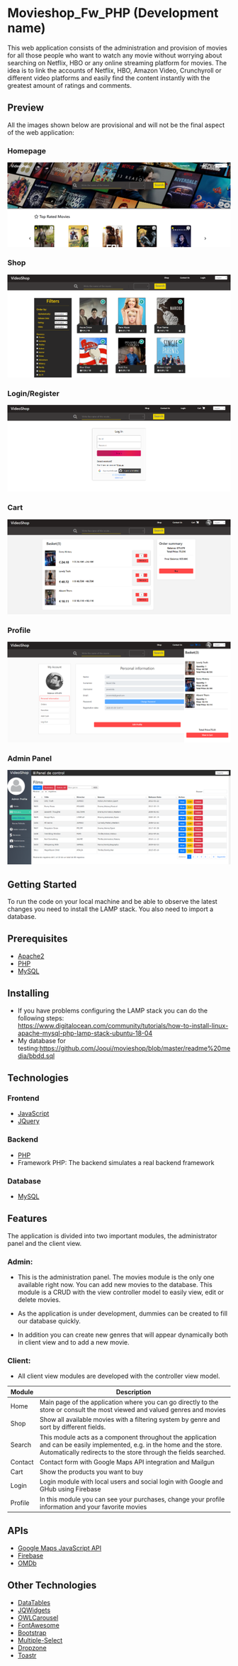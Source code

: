 # Movieshop_Fw_PHP (Development name)
This web application consists of the administration and provision of movies for all those people who want to watch any movie without worrying about searching on Netflix, HBO or any online streaming platform for movies. The idea is to link the accounts of Netflix, HBO, Amazon Video, Crunchyroll or different video platforms and easily find the content instantly with the greatest amount of ratings and comments.

## Preview
All the images shown below are provisional and will not be the final aspect of the web application:
### Homepage
![Preview home](https://github.com/Jooui/movieshop/blob/master/readme%20media/homepage.png)
### Shop
![Preview shop](https://github.com/Jooui/movieshop/blob/master/readme%20media/shop.png)
### Login/Register
![Preview login](https://github.com/Jooui/movieshop_fw_php/blob/master/readme%20media/login.png)
### Cart
![Preview cart](https://github.com/Jooui/movieshop_fw_php/blob/master/readme%20media/cart.png)
### Profile
![Preview profile](https://github.com/Jooui/movieshop_fw_php/blob/master/readme%20media/profile.png)
### Admin Panel
![Preview admin](https://github.com/Jooui/movieshop/blob/master/readme%20media/admin%20panel.png)

## Getting Started
To run the code on your local machine and be able to observe the latest changes you need to install the LAMP stack. You also need to import a database.
## Prerequisites

* [Apache2](https://httpd.apache.org/)
* [PHP](https://www.php.net/)
* [MySQL](https://www.mysql.com/)

## Installing
- If you have problems configuring the LAMP stack you can do the following steps:
https://www.digitalocean.com/community/tutorials/how-to-install-linux-apache-mysql-php-lamp-stack-ubuntu-18-04
- My database for testing:https://github.com/Jooui/movieshop/blob/master/readme%20media/bbdd.sql


## Technologies

### Frontend
* [JavaScript](https://developer.mozilla.org/es/docs/Web/JavaScript)
* [JQuery](https://jquery.com/)
### Backend
* [PHP](https://www.php.net/)
* Framework PHP:  The backend simulates a real backend framework
### Database
* [MySQL](https://www.mysql.com/)

## Features
The application is divided into two important modules, the administrator panel and the client view.

### Admin:
* This is the administration panel. The movies module is the only one available right now. You can add new movies to the database. This module is a CRUD with the view controller model to easily view, edit or delete movies.

* As the application is under development, dummies can be created to fill our database quickly.

* In addition you can create new genres that will appear dynamically both in client view and to add a new movie.

### Client:
* All client view modules are developed with the controller view model.

| Module | Description |
| --- | --- |
| Home | Main page of the application where you can go directly to the store or consult the most viewed and valued genres and movies |
| Shop | Show all available movies with a filtering system by genre and sort by different fields. |
| Search | This module acts as a component throughout the application and can be easily implemented, e.g. in the home and the store. Automatically redirects to the store through the fields searched. |
| Contact | Contact form with Google Maps API integration and Mailgun |
| Cart | Show the products you want to buy |
| Login | Login module with local users and social login with Google and GHub using Firebase |
| Profile | In this module you can see your purchases, change your profile information and your favorite movies |


## APIs
* [Google Maps JavaScript API](https://developers.google.com/maps/documentation/javascript/tutorial?hl=es)
* [Firebase](https://firebase.google.com/)
* [OMDb](http://www.omdbapi.com/)


## Other Technologies
* [DataTables](https://datatables.net/)
* [JQWidgets](https://www.jqwidgets.com/)
* [OWLCarousel](https://owlcarousel2.github.io/OwlCarousel2/)
* [FontAwesome](https://fontawesome.com/)
* [Bootstrap](https://getbootstrap.com/)
* [Multiple-Select](http://multiple-select.wenzhixin.net.cn/)
* [Dropzone](https://www.dropzonejs.com/)
* [Toastr](https://codeseven.github.io/toastr/)
